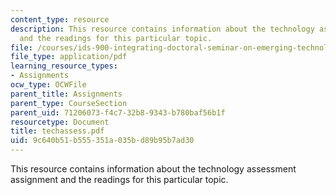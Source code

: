 ```yaml
---
content_type: resource
description: This resource contains information about the technology assessment assignment
  and the readings for this particular topic.
file: /courses/ids-900-integrating-doctoral-seminar-on-emerging-technologies-fall-2005/9c640b51b555351a035bd89b95b7ad30_techassess.pdf
file_type: application/pdf
learning_resource_types:
- Assignments
ocw_type: OCWFile
parent_title: Assignments
parent_type: CourseSection
parent_uid: 71206073-f4c7-32b8-9343-b780baf56b1f
resourcetype: Document
title: techassess.pdf
uid: 9c640b51-b555-351a-035b-d89b95b7ad30
---
```

This resource contains information about the technology assessment assignment and the readings for this particular topic.

